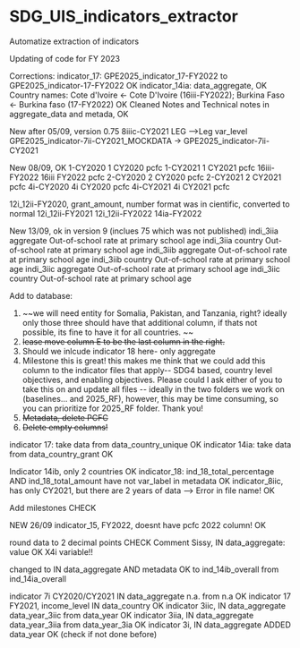 # SDG_UIS_indicators_extractor
Automatize extraction of indicators

Updating of code for FY 2023

 Corrections:
 indicator_17: GPE2025_indicator_17-FY2022 to GPE2025_indicator-17-FY2022 OK
 indicator_14ia: data_aggregate, OK
 Country names: Cote d'Ivoire <- Cote D'Ivoire (16iii-FY2022); Burkina Faso <- Burkina faso (17-FY2022) OK
 Cleaned Notes and Technical notes in aggregate_data and metada, OK

 New after 05/09, version 0.75
 8iiic-CY2021 LEG -->Leg var_level
 GPE2025_indicator-7ii-CY2021_MOCKDATA -> GPE2025_indicator-7ii-CY2021


New 08/09, OK
1-CY2020	1	CY2020	pcfc
1-CY2021	1	CY2021	pcfc
16iii-FY2022	16iii	FY2022	pcfc
2-CY2020	2	CY2020	pcfc
2-CY2021	2	CY2021	pcfc
4i-CY2020	4i	CY2020	pcfc
4i-CY2021	4i	CY2021	pcfc

12i_12ii-FY2020, grant_amount, number format was in cientific, converted to normal
12i_12ii-FY2021
12i_12ii-FY2022
14ia-FY2022

New 13/09, ok in version 9 (inclues 75 which was not published)
indi_3iia	aggregate	Out-of-school rate at primary school age
indi_3iia	country	Out-of-school rate at primary school age
indi_3iib	aggregate	Out-of-school rate at primary school age
indi_3iib	country	Out-of-school rate at primary school age
indi_3iic	aggregate	Out-of-school rate at primary school age
indi_3iic	country	Out-of-school rate at primary school age



Add to database:
  1. ~~we will need entity for Somalia, Pakistan, and Tanzania, right? ideally only those three should have that additional column, if thats not possible, its fine to have it for all countries. ~~
  2. ~~lease move column E to be the last column in the right.~~
  3. Should we inlcude indicator 18 here- only aggregate
  4. Milestone     this is great! this makes me think that we could add this column to the indicator files that apply-- SDG4 based, country level objectives, and enabling objectives. Please could I ask either of you to take this on and update all files -- ideally in the two folders we work on (baselines... and 2025_RF), however, this may be time consuming, so you can prioritize for 2025_RF folder. Thank you!
  5. ~~Metadata, delete PCFC~~
  6. ~~Delete empty columns!~~
  
indicator 17: take data from data_country_unique OK
indicator 14ia: take data from data_country_grant OK


Indicator 14ib, only 2 countries OK
indicator_18:  ind_18_total_percentage AND ind_18_total_amount have not var_label in metadata OK
indicator_8iic, has only CY2021, but there are 2 years of data --> Error in file name! OK

Add milestones CHECK


NEW 26/09
indicator_15, FY2022, doesnt have pcfc 2022 column! OK

round data to 2 decimal points CHECK Comment Sissy, IN data_aggregate: value OK
X4i variable!! 


changed to IN data_aggregate AND metadata OK
to ind_14ib_overall from ind_14ia_overall

indicator 7i CY2020/CY2021 IN data_aggregate n.a. from n.a OK
indicator 17 FY2021, income_level IN data_country OK
indicator 3iic, IN data_aggregate data_year_3iic from data_year OK
indicator 3iia, IN data_aggregate data_year_3iia from data_year_3ia OK
indicator 3i, IN data_aggregate ADDED data_year OK (check if not done before)
